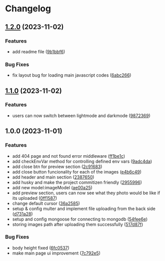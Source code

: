 # Changelog

## [1.2.0](https://github.com/Silent-Watcher/fileUploader/compare/v1.1.0...v1.2.0) (2023-11-02)


### Features

* add readme file ([9b1bbf6](https://github.com/Silent-Watcher/fileUploader/commit/9b1bbf614f2d1d53afdc1fe51786b9265f05886d))


### Bug Fixes

* fix layout bug for loading main javascript codes ([6abc266](https://github.com/Silent-Watcher/fileUploader/commit/6abc266609a03e8f198d730d348f3b40838d7080))

## [1.1.0](https://github.com/Silent-Watcher/fileUploader/compare/v1.0.0...v1.1.0) (2023-11-02)

### Features

-   users can now switch between lightmode and darkmode ([9872369](https://github.com/Silent-Watcher/fileUploader/commit/9872369f56093d1dfc5d161319c3fd48ab25fd99))

## 1.0.0 (2023-11-01)

### Features

-   add 404 page and not found error middleware ([ff1be1c](https://github.com/Silent-Watcher/fileUploader/commit/ff1be1ce23824fe524c3dad99d7c1aabaaecdec7))
-   add checkEnvVar method for controlling defined env vars ([9adc4da](https://github.com/Silent-Watcher/fileUploader/commit/9adc4dae5dfc9acae9da31387347d5e82cb0dd64))
-   add close btn for preview section ([2c91683](https://github.com/Silent-Watcher/fileUploader/commit/2c9168390ee9bb837db3487217e048c210db332c))
-   add close button funcionality for each of the images ([e4b6c49](https://github.com/Silent-Watcher/fileUploader/commit/e4b6c49ba79d84a98ae976b68625dd483a6cefa2))
-   add header and main section ([2387650](https://github.com/Silent-Watcher/fileUploader/commit/23876506dfa2cfbd7ba02ad4f6c6c719fd817e89))
-   add husky and make the project commitizen friendly ([2955996](https://github.com/Silent-Watcher/fileUploader/commit/29559962c66d80424ccd612a8a07bf69d432b75f))
-   add new model:imageModel ([ae00a25](https://github.com/Silent-Watcher/fileUploader/commit/ae00a255c36d583be6862124671b93b1db367c37))
-   add preview section, users can now see what they photo would be like if its uploaded ([0ff1587](https://github.com/Silent-Watcher/fileUploader/commit/0ff1587f148ae351e8fa894dab9022e888f4fe5f))
-   change default cursor ([36a2585](https://github.com/Silent-Watcher/fileUploader/commit/36a25857d3275f320dd660eb14eea714192763c7))
-   setup & config multer and implement file uploading from the back side ([d731a28](https://github.com/Silent-Watcher/fileUploader/commit/d731a2856f69710f4dd848e215bbe82f3af8524b))
-   setup and config mongoose for connecting to mongodb ([54fee6e](https://github.com/Silent-Watcher/fileUploader/commit/54fee6e83baef6cefa429deec412976d18bcae3a))
-   storing images path after uploading them successfully ([517d87f](https://github.com/Silent-Watcher/fileUploader/commit/517d87fd1f9c1308c1ae9e85bac5f922f37adb72))

### Bug Fixes

-   body height fixed ([6fc0537](https://github.com/Silent-Watcher/fileUploader/commit/6fc053794ce48b7adfd95163a35a04910864ad82))
-   make main page ui improvement ([7c792e5](https://github.com/Silent-Watcher/fileUploader/commit/7c792e5da7653a28c4a0085fed9ec65a26ff5fe6))
